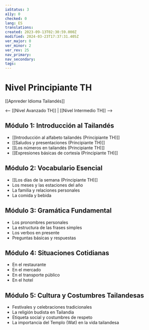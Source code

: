 ```yaml
---
iaStatus: 3
a11y: 0
checked: 0
lang: ES
translations: 
created: 2023-09-13T02:30:59.000Z
modified: 2024-03-23T17:37:31.405Z
ver_major: 0
ver_minor: 2
ver_rev: 25
nav_primary: 
nav_secondary: 
tags:
---
```

# Nivel Principiante TH

[[Apnreder Idioma Tailandés]]

<-- [[Nivel Avanzado TH]] | [[Nivel Intermedio TH]] -->

## Módulo 1: Introducción al Tailandés

- [[Introducción al alfabeto tailandés  (Principiante TH)]]
- [[Saludos y presentaciones (Principiante TH)]]
- [[Los números en tailandés  (Principiante TH)]]
- [[Expresiones básicas de cortesía (Principiante TH)]]

## Módulo 2: Vocabulario Esencial

- [[Los días de la semana  (Principiante TH)]]
- Los meses y las estaciones del año
- La familia y relaciones personales
- La comida y bebida

## Módulo 3: Gramática Fundamental

- Los pronombres personales
- La estructura de las frases simples
- Los verbos en presente
- Preguntas básicas y respuestas

## Módulo 4: Situaciones Cotidianas

- En el restaurante
- En el mercado
- En el transporte público
- En el hotel

## Módulo 5: Cultura y Costumbres Tailandesas

- Festivales y celebraciones tradicionales
- La religión budista en Tailandia
- Etiqueta social y costumbres de respeto
- La importancia del Templo (Wat) en la vida tailandesa
